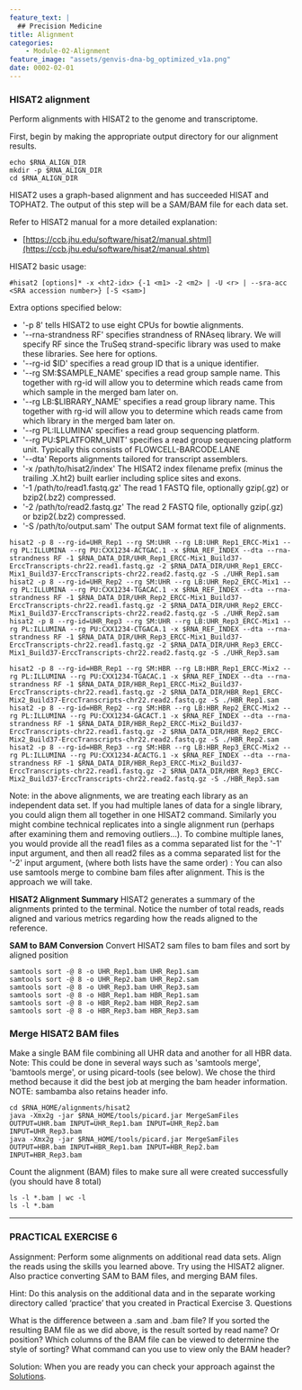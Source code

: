 ```yaml
---
feature_text: |
  ## Precision Medicine
title: Alignment
categories:
    - Module-02-Alignment
feature_image: "assets/genvis-dna-bg_optimized_v1a.png"
date: 0002-02-01
---
```


### HISAT2 alignment
Perform alignments with HISAT2 to the genome and transcriptome.

First, begin by making the appropriate output directory for our alignment results.

    echo $RNA_ALIGN_DIR
    mkdir -p $RNA_ALIGN_DIR
    cd $RNA_ALIGN_DIR

HISAT2 uses a graph-based alignment and has succeeded HISAT and TOPHAT2. The output of this step will be a SAM/BAM file for each data set.

Refer to HISAT2 manual for a more detailed explanation:

* [https://ccb.jhu.edu/software/hisat2/manual.shtml](https://ccb.jhu.edu/software/hisat2/manual.shtm)

HISAT2 basic usage:

    #hisat2 [options]* -x <ht2-idx> {-1 <m1> -2 <m2> | -U <r> | --sra-acc <SRA accession number>} [-S <sam>]

Extra options specified below:

* '-p 8' tells HISAT2 to use eight CPUs for bowtie alignments.
* '--rna-strandness RF' specifies strandness of RNAseq library. We will specify RF since the TruSeq strand-specific library was used to make these libraries. See here for options.
* '--rg-id $ID' specifies a read group ID that is a unique identifier.
* '--rg SM:$SAMPLE_NAME' specifies a read group sample name. This together with rg-id will allow you to determine which reads came from which sample in the merged bam later on.
* '--rg LB:$LIBRARY_NAME' specifies a read group library name. This together with rg-id will allow you to determine which reads came from which library in the merged bam later on.
* '--rg PL:ILLUMINA' specifies a read group sequencing platform.
* '--rg PU:$PLATFORM_UNIT' specifies a read group sequencing platform unit. Typically this consists of FLOWCELL-BARCODE.LANE
* '--dta' Reports alignments tailored for transcript assemblers.
* '-x /path/to/hisat2/index' The HISAT2 index filename prefix (minus the trailing .X.ht2) built earlier including splice sites and exons.
* '-1 /path/to/read1.fastq.gz' The read 1 FASTQ file, optionally gzip(.gz) or bzip2(.bz2) compressed.
* '-2 /path/to/read2.fastq.gz' The read 2 FASTQ file, optionally gzip(.gz) or bzip2(.bz2) compressed.
* '-S /path/to/output.sam' The output SAM format text file of alignments.

```
hisat2 -p 8 --rg-id=UHR_Rep1 --rg SM:UHR --rg LB:UHR_Rep1_ERCC-Mix1 --rg PL:ILLUMINA --rg PU:CXX1234-ACTGAC.1 -x $RNA_REF_INDEX --dta --rna-strandness RF -1 $RNA_DATA_DIR/UHR_Rep1_ERCC-Mix1_Build37-ErccTranscripts-chr22.read1.fastq.gz -2 $RNA_DATA_DIR/UHR_Rep1_ERCC-Mix1_Build37-ErccTranscripts-chr22.read2.fastq.gz -S ./UHR_Rep1.sam
hisat2 -p 8 --rg-id=UHR_Rep2 --rg SM:UHR --rg LB:UHR_Rep2_ERCC-Mix1 --rg PL:ILLUMINA --rg PU:CXX1234-TGACAC.1 -x $RNA_REF_INDEX --dta --rna-strandness RF -1 $RNA_DATA_DIR/UHR_Rep2_ERCC-Mix1_Build37-ErccTranscripts-chr22.read1.fastq.gz -2 $RNA_DATA_DIR/UHR_Rep2_ERCC-Mix1_Build37-ErccTranscripts-chr22.read2.fastq.gz -S ./UHR_Rep2.sam
hisat2 -p 8 --rg-id=UHR_Rep3 --rg SM:UHR --rg LB:UHR_Rep3_ERCC-Mix1 --rg PL:ILLUMINA --rg PU:CXX1234-CTGACA.1 -x $RNA_REF_INDEX --dta --rna-strandness RF -1 $RNA_DATA_DIR/UHR_Rep3_ERCC-Mix1_Build37-ErccTranscripts-chr22.read1.fastq.gz -2 $RNA_DATA_DIR/UHR_Rep3_ERCC-Mix1_Build37-ErccTranscripts-chr22.read2.fastq.gz -S ./UHR_Rep3.sam

hisat2 -p 8 --rg-id=HBR_Rep1 --rg SM:HBR --rg LB:HBR_Rep1_ERCC-Mix2 --rg PL:ILLUMINA --rg PU:CXX1234-TGACAC.1 -x $RNA_REF_INDEX --dta --rna-strandness RF -1 $RNA_DATA_DIR/HBR_Rep1_ERCC-Mix2_Build37-ErccTranscripts-chr22.read1.fastq.gz -2 $RNA_DATA_DIR/HBR_Rep1_ERCC-Mix2_Build37-ErccTranscripts-chr22.read2.fastq.gz -S ./HBR_Rep1.sam
hisat2 -p 8 --rg-id=HBR_Rep2 --rg SM:HBR --rg LB:HBR_Rep2_ERCC-Mix2 --rg PL:ILLUMINA --rg PU:CXX1234-GACACT.1 -x $RNA_REF_INDEX --dta --rna-strandness RF -1 $RNA_DATA_DIR/HBR_Rep2_ERCC-Mix2_Build37-ErccTranscripts-chr22.read1.fastq.gz -2 $RNA_DATA_DIR/HBR_Rep2_ERCC-Mix2_Build37-ErccTranscripts-chr22.read2.fastq.gz -S ./HBR_Rep2.sam
hisat2 -p 8 --rg-id=HBR_Rep3 --rg SM:HBR --rg LB:HBR_Rep3_ERCC-Mix2 --rg PL:ILLUMINA --rg PU:CXX1234-ACACTG.1 -x $RNA_REF_INDEX --dta --rna-strandness RF -1 $RNA_DATA_DIR/HBR_Rep3_ERCC-Mix2_Build37-ErccTranscripts-chr22.read1.fastq.gz -2 $RNA_DATA_DIR/HBR_Rep3_ERCC-Mix2_Build37-ErccTranscripts-chr22.read2.fastq.gz -S ./HBR_Rep3.sam
```

Note: in the above alignments, we are treating each library as an independent data set. If you had multiple lanes of data for a single library, you could align them all together in one HISAT2 command. Similarly you might combine technical replicates into a single alignment run (perhaps after examining them and removing outliers...). To combine multiple lanes, you would provide all the read1 files as a comma separated list for the '-1' input argument, and then all read2 files as a comma separated list for the '-2' input argument, (where both lists have the same order) : You can also use samtools merge to combine bam files after alignment. This is the approach we will take.

**HISAT2 Alignment Summary**
HISAT2 generates a summary of the alignments printed to the terminal. Notice the number of total reads, reads aligned and various metrics regarding how the reads aligned to the reference.

**SAM to BAM Conversion**
Convert HISAT2 sam files to bam files and sort by aligned position

    samtools sort -@ 8 -o UHR_Rep1.bam UHR_Rep1.sam
    samtools sort -@ 8 -o UHR_Rep2.bam UHR_Rep2.sam
    samtools sort -@ 8 -o UHR_Rep3.bam UHR_Rep3.sam
    samtools sort -@ 8 -o HBR_Rep1.bam HBR_Rep1.sam
    samtools sort -@ 8 -o HBR_Rep2.bam HBR_Rep2.sam
    samtools sort -@ 8 -o HBR_Rep3.bam HBR_Rep3.sam

### Merge HISAT2 BAM files
Make a single BAM file combining all UHR data and another for all HBR data. Note: This could be done in several ways such as 'samtools merge', 'bamtools merge', or using picard-tools (see below). We chose the third method because it did the best job at merging the bam header information. NOTE: sambamba also retains header info.

    cd $RNA_HOME/alignments/hisat2
    java -Xmx2g -jar $RNA_HOME/tools/picard.jar MergeSamFiles OUTPUT=UHR.bam INPUT=UHR_Rep1.bam INPUT=UHR_Rep2.bam INPUT=UHR_Rep3.bam
    java -Xmx2g -jar $RNA_HOME/tools/picard.jar MergeSamFiles OUTPUT=HBR.bam INPUT=HBR_Rep1.bam INPUT=HBR_Rep2.bam INPUT=HBR_Rep3.bam

Count the alignment (BAM) files to make sure all were created successfully (you should have 8 total)

    ls -l *.bam | wc -l
    ls -l *.bam

***

### PRACTICAL EXERCISE 6
Assignment: Perform some alignments on additional read data sets. Align the reads using the skills you learned above. Try using the HISAT2 aligner. Also practice converting SAM to BAM files, and merging BAM files.

Hint: Do this analysis on the additional data and in the separate working directory called ‘practice’ that you created in Practical Exercise 3.
Questions

What is the difference between a .sam and .bam file?
If you sorted the resulting BAM file as we did above, is the result sorted by read name? Or position?
Which columns of the BAM file can be viewed to determine the style of sorting?
What command can you use to view only the BAM header?

Solution: When you are ready you can check your approach against the [Solutions](http://rnabio.org/appendix/0007/04/01/Practical_Excercise_Solutions/#Practical%20Excercise%206).

